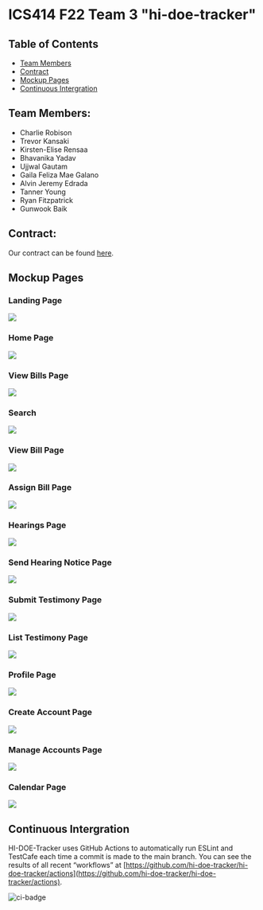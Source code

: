 # ICS414 F22 Team 3 "hi-doe-tracker"

## Table of Contents

* [Team Members](#team-members)
* [Contract](#contract)
* [Mockup Pages](#mockup-pages)
* [Continuous Intergration](#continuous-intergration)

## Team Members:

- Charlie Robison
- Trevor Kansaki
- Kirsten-Elise Rensaa
- Bhavanika Yadav
- Ujjwal Gautam
- Gaila Feliza Mae Galano
- Alvin Jeremy Edrada
- Tanner Young
- Ryan Fitzpatrick
- Gunwook Baik

## Contract:
Our contract can be found [here](https://docs.google.com/document/d/1LmFmwsgEDfUC2oPU8WfnxhdM-HfBvE7AS4HScb7kDkc/edit?usp=sharing).

## Mockup Pages

### Landing Page
<img class="ui large image" src="images/landing.png">

### Home Page
<img class="ui large image" src="images/484Home.png">

### View Bills Page
<img class="ui large image" src="images/484viewbills.png">

### Search
<img class="ui large image" src="images/484searchbar.png">

### View Bill Page
<img class="ui large image" src="images/484viewbill.png">

### Assign Bill Page
<img class="ui large image" src="images/484assignbill.png">

### Hearings Page
<img class="ui large image" src="images/484hearings.png">

### Send Hearing Notice Page
<img class="ui large image" src="images/484hearingnotification.png">

### Submit Testimony Page
<img class="ui large image" src="images/484submittestimony.png">

### List Testimony Page
<img class="ui large image" src="images/484listtestimony.png">

### Profile Page
<img class="ui large image" src="images/484profile.png">

### Create Account Page
<img class="ui large image" src="images/createaccount.png">

### Manage Accounts Page
<img class="ui large image" src="images/484manageaccounts.png">

### Calendar Page
<img class="ui large image" src="images/484calendar.png">

## Continuous Intergration
HI-DOE-Tracker uses GitHub Actions to automatically run ESLint and TestCafe each time a commit is made to the main branch. You can see the results of all recent “workflows” at [https://github.com/hi-doe-tracker/hi-doe-tracker/actions](https://github.com/hi-doe-tracker/hi-doe-tracker/actions).

![ci-badge](https://github.com/hi-doe-tracker/hi-doe-tracker/actions/workflows/ci.yml/badge.svg)
